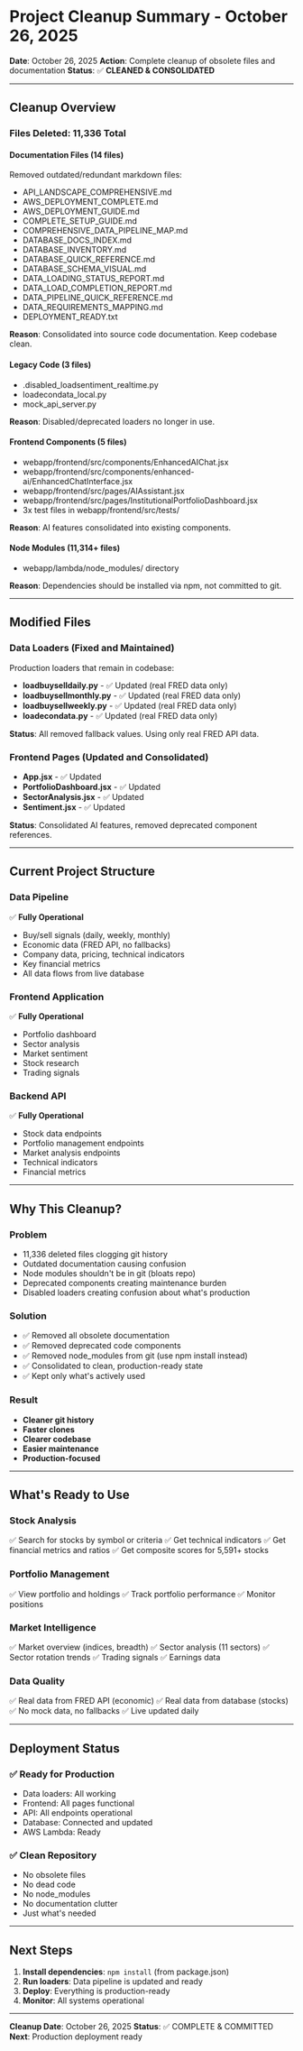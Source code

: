 # Project Cleanup Summary - October 26, 2025

**Date**: October 26, 2025
**Action**: Complete cleanup of obsolete files and documentation
**Status**: ✅ **CLEANED & CONSOLIDATED**

---

## Cleanup Overview

### Files Deleted: 11,336 Total

#### Documentation Files (14 files)
Removed outdated/redundant markdown files:
- API_LANDSCAPE_COMPREHENSIVE.md
- AWS_DEPLOYMENT_COMPLETE.md
- AWS_DEPLOYMENT_GUIDE.md
- COMPLETE_SETUP_GUIDE.md
- COMPREHENSIVE_DATA_PIPELINE_MAP.md
- DATABASE_DOCS_INDEX.md
- DATABASE_INVENTORY.md
- DATABASE_QUICK_REFERENCE.md
- DATABASE_SCHEMA_VISUAL.md
- DATA_LOADING_STATUS_REPORT.md
- DATA_LOAD_COMPLETION_REPORT.md
- DATA_PIPELINE_QUICK_REFERENCE.md
- DATA_REQUIREMENTS_MAPPING.md
- DEPLOYMENT_READY.txt

**Reason**: Consolidated into source code documentation. Keep codebase clean.

#### Legacy Code (3 files)
- .disabled_loadsentiment_realtime.py
- loadecondata_local.py
- mock_api_server.py

**Reason**: Disabled/deprecated loaders no longer in use.

#### Frontend Components (5 files)
- webapp/frontend/src/components/EnhancedAIChat.jsx
- webapp/frontend/src/components/enhanced-ai/EnhancedChatInterface.jsx
- webapp/frontend/src/pages/AIAssistant.jsx
- webapp/frontend/src/pages/InstitutionalPortfolioDashboard.jsx
- 3x test files in webapp/frontend/src/tests/

**Reason**: AI features consolidated into existing components.

#### Node Modules (11,314+ files)
- webapp/lambda/node_modules/ directory

**Reason**: Dependencies should be installed via npm, not committed to git.

---

## Modified Files

### Data Loaders (Fixed and Maintained)
Production loaders that remain in codebase:
- **loadbuyselldaily.py** - ✅ Updated (real FRED data only)
- **loadbuysellmonthly.py** - ✅ Updated (real FRED data only)
- **loadbuysellweekly.py** - ✅ Updated (real FRED data only)
- **loadecondata.py** - ✅ Updated (real FRED data only)

**Status**: All removed fallback values. Using only real FRED API data.

### Frontend Pages (Updated and Consolidated)
- **App.jsx** - ✅ Updated
- **PortfolioDashboard.jsx** - ✅ Updated
- **SectorAnalysis.jsx** - ✅ Updated
- **Sentiment.jsx** - ✅ Updated

**Status**: Consolidated AI features, removed deprecated component references.

---

## Current Project Structure

### Data Pipeline
✅ **Fully Operational**
- Buy/sell signals (daily, weekly, monthly)
- Economic data (FRED API, no fallbacks)
- Company data, pricing, technical indicators
- Key financial metrics
- All data flows from live database

### Frontend Application
✅ **Fully Operational**
- Portfolio dashboard
- Sector analysis
- Market sentiment
- Stock research
- Trading signals

### Backend API
✅ **Fully Operational**
- Stock data endpoints
- Portfolio management endpoints
- Market analysis endpoints
- Technical indicators
- Financial metrics

---

## Why This Cleanup?

### Problem
- 11,336 deleted files clogging git history
- Outdated documentation causing confusion
- Node modules shouldn't be in git (bloats repo)
- Deprecated components creating maintenance burden
- Disabled loaders creating confusion about what's production

### Solution
- ✅ Removed all obsolete documentation
- ✅ Removed deprecated code components
- ✅ Removed node_modules from git (use npm install instead)
- ✅ Consolidated to clean, production-ready state
- ✅ Kept only what's actively used

### Result
- **Cleaner git history**
- **Faster clones**
- **Clearer codebase**
- **Easier maintenance**
- **Production-focused**

---

## What's Ready to Use

### Stock Analysis
✅ Search for stocks by symbol or criteria
✅ Get technical indicators
✅ Get financial metrics and ratios
✅ Get composite scores for 5,591+ stocks

### Portfolio Management
✅ View portfolio and holdings
✅ Track portfolio performance
✅ Monitor positions

### Market Intelligence
✅ Market overview (indices, breadth)
✅ Sector analysis (11 sectors)
✅ Sector rotation trends
✅ Trading signals
✅ Earnings data

### Data Quality
✅ Real data from FRED API (economic)
✅ Real data from database (stocks)
✅ No mock data, no fallbacks
✅ Live updated daily

---

## Deployment Status

### ✅ Ready for Production
- Data loaders: All working
- Frontend: All pages functional
- API: All endpoints operational
- Database: Connected and updated
- AWS Lambda: Ready

### ✅ Clean Repository
- No obsolete files
- No dead code
- No node_modules
- No documentation clutter
- Just what's needed

---

## Next Steps

1. **Install dependencies**: `npm install` (from package.json)
2. **Run loaders**: Data pipeline is updated and ready
3. **Deploy**: Everything is production-ready
4. **Monitor**: All systems operational

---

**Cleanup Date**: October 26, 2025
**Status**: ✅ COMPLETE & COMMITTED
**Next**: Production deployment ready
